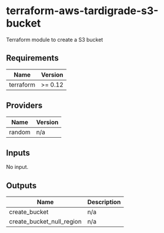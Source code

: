 # terraform-aws-tardigrade-s3-bucket

Terraform module to create a S3 bucket

<!-- BEGIN TFDOCS -->
## Requirements

| Name | Version |
|------|---------|
| terraform | >= 0.12 |

## Providers

| Name | Version |
|------|---------|
| random | n/a |

## Inputs

No input.

## Outputs

| Name | Description |
|------|-------------|
| create\_bucket | n/a |
| create\_bucket\_null\_region | n/a |

<!-- END TFDOCS -->
